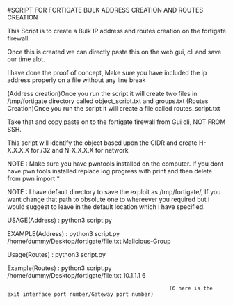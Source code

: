 #SCRIPT FOR FORTIGATE BULK ADDRESS CREATION AND ROUTES CREATION

This Script is to create a Bulk IP address and routes creation on the fortigate firewall.

Once this is created we can directly paste this on the web gui, cli and save our time alot.


I have done the proof of concept, Make sure you have included the ip address properly on a file without any line break


(Address creation)Once you run the script it will create two files in /tmp/fortigate directory called object_script.txt and groups.txt
(Routes Creation)Once you run the script it will create a file called routes_script.txt

Take that and copy paste on to the fortigate firewall from Gui cli, NOT FROM SSH.

This script will identify the object based upon the CIDR and create H-X.X.X.X for /32 and N-X.X.X.X for network


NOTE : Make sure you have pwntools installed on the computer. If you dont have pwn tools installed replace log.progress with print and then delete from pwn import *

NOTE : I have default directory to save the exploit as /tmp/fortigate/, If you want change that path to obsolute one to whereever you required but i would suggest to leave in the default location which i have specified.

USAGE(Address) : python3 script.py <absolute path to ip address file> <group name>
        
EXAMPLE(Address) : python3 script.py /home/dummy/Desktop/fortigate/file.txt Malicious-Group
        
Usage(Routes) : python3 script.py <absolute path to ip address file> <gateway ip address> <destination interface port number>

Example(Routes) : python3 script.py /home/dummy/Desktop/fortigate/file.txt 10.1.1.1 6
        
                                                        (6 here is the exit interface port number/Gateway port number)
        
